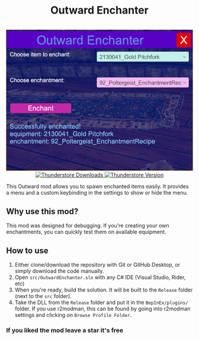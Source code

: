 <h1 align="center">
    Outward Enchanter
</h1>
<br/>
<div align="center">
  <img src="./preview/images/1.png" alt="Outward add enchanted item menu."/>
</div>

<div align="center">
	<a href="https://thunderstore.io/c/outward/p/GymMed/Enchantments_Viewer/">
		<img src="https://img.shields.io/thunderstore/dt/GymMed/Enchanter" alt="Thunderstore Downloads">
	</a>
	<a href="https://github.com/GymMed/Outward-Enchantments-Viewer/releases/latest">
		<img src="https://img.shields.io/thunderstore/v/GymMed/Enchanter" alt="Thunderstore Version">
	</a>
</div>

This Outward mod allows you to spawn enchanted items easily. It provides a menu and a custom keybinding in the settings to show or hide the menu.

## Why use this mod?

This mod was designed for debugging. If you're creating your own enchantments, you can quickly test them on available equipment.

## How to use

1. Either clone/download the repository with Git or GitHub Desktop, or simply download the code manually.
2. Open `src/OutwardEnchanter.sln` with any C# IDE (Visual Studio, Rider, etc)
3. When you're ready, build the solution. It will be built to the `Release` folder (next to the `src` folder).
4. Take the DLL from the `Release` folder and put it in the `BepInEx/plugins/` folder. If you use r2modman, this can be found by going into r2modman settings and clicking on `Browse Profile Folder`.

### If you liked the mod leave a star it's free

